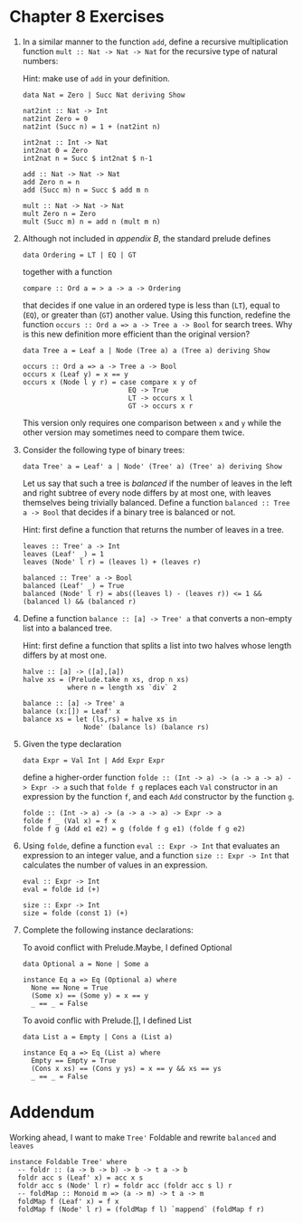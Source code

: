 Chapter 8 Exercises
=================

1. In a similar manner to the function `add`, define a recursive multiplication function `mult :: Nat -> Nat -> Nat` for the recursive type of natural numbers: 

    Hint: make use of `add` in your definition.

    ~~~ {.haskell}
    data Nat = Zero | Succ Nat deriving Show

    nat2int :: Nat -> Int
    nat2int Zero = 0
    nat2int (Succ n) = 1 + (nat2int n)

    int2nat :: Int -> Nat
    int2nat 0 = Zero
    int2nat n = Succ $ int2nat $ n-1

    add :: Nat -> Nat -> Nat
    add Zero n = n
    add (Succ m) n = Succ $ add m n

    mult :: Nat -> Nat -> Nat
    mult Zero n = Zero
    mult (Succ m) n = add n (mult m n)
    ~~~

2. Although not included in *appendix B*, the standard prelude defines 

    ~~~
    data Ordering = LT | EQ | GT 
    ~~~

    together with a function 
    
    ~~~
    compare :: Ord a = > a -> a -> Ordering 
    ~~~

    that decides if one value in an ordered type is less than (`LT`), equal to (`EQ`), or greater than (`GT`) another value. Using this function, redefine the function `occurs :: Ord a => a -> Tree a -> Bool` for search trees. Why is this new definition more efficient than the original version?

    ~~~ {.haskell}
    data Tree a = Leaf a | Node (Tree a) a (Tree a) deriving Show
    ~~~

    ~~~ {.haskell}
    occurs :: Ord a => a -> Tree a -> Bool
    occurs x (Leaf y) = x == y
    occurs x (Node l y r) = case compare x y of
                              EQ -> True
                              LT -> occurs x l
                              GT -> occurs x r
    ~~~

    This version only requires one comparison between `x` and `y` while the other version may sometimes need to compare them twice.

3. Consider the following type of binary trees: 

    ~~~ {.haskell}
    data Tree' a = Leaf' a | Node' (Tree' a) (Tree' a) deriving Show
    ~~~
    
    Let us say that such a tree is *balanced* if the number of leaves in the left and right subtree of every node differs by at most one, with leaves themselves being trivially balanced. Define a function `balanced :: Tree a -> Bool` that decides if a binary tree is balanced or not. 
    
    Hint: first define a function that returns the number of leaves in a tree.

    ~~~ {.haskell}
    leaves :: Tree' a -> Int
    leaves (Leaf' _) = 1
    leaves (Node' l r) = (leaves l) + (leaves r)

    balanced :: Tree' a -> Bool
    balanced (Leaf' _) = True
    balanced (Node' l r) = abs((leaves l) - (leaves r)) <= 1 && (balanced l) && (balanced r)
    ~~~

4. Define a function `balance :: [a] -> Tree' a` that converts a non-empty list into a balanced tree. 

    Hint: first define a function that splits a list into two halves whose length differs by at most one.

    ~~~ {.haskell}
    halve :: [a] -> ([a],[a])
    halve xs = (Prelude.take n xs, drop n xs)
               where n = length xs `div` 2

    balance :: [a] -> Tree' a
    balance (x:[]) = Leaf' x
    balance xs = let (ls,rs) = halve xs in
                   Node' (balance ls) (balance rs)
    ~~~


5. Given the type declaration 

    ~~~ {.haskell}
    data Expr = Val Int | Add Expr Expr 
    ~~~
    
    define a higher-order function `folde :: (Int -> a) -> (a -> a -> a) -> Expr -> a` such that `folde f g` replaces each `Val` constructor in an expression by the function `f`, and each `Add` constructor by the function `g`.

    ~~~ {.haskell}
    folde :: (Int -> a) -> (a -> a -> a) -> Expr -> a
    folde f _ (Val x) = f x
    folde f g (Add e1 e2) = g (folde f g e1) (folde f g e2)
    ~~~

6. Using `folde`, define a function `eval :: Expr -> Int` that evaluates an expression to an integer value, and a function `size :: Expr -> Int` that calculates the number of values in an expression.

    ~~~ {.haskell}
    eval :: Expr -> Int
    eval = folde id (+)

    size :: Expr -> Int
    size = folde (const 1) (+)
    ~~~


7. Complete the following instance declarations: 

    To avoid conflict with Prelude.Maybe, I defined Optional

    ~~~ {.haskell}
    data Optional a = None | Some a

    instance Eq a => Eq (Optional a) where 
      None == None = True
      (Some x) == (Some y) = x == y
      _ == _ = False
    ~~~
    
    To avoid conflic with Prelude.[], I defined List
    
    ~~~ {.haskell}
    data List a = Empty | Cons a (List a)

    instance Eq a => Eq (List a) where 
      Empty == Empty = True
      (Cons x xs) == (Cons y ys) = x == y && xs == ys
      _ == _ = False
    ~~~



Addendum
=======

Working ahead, I want to make `Tree'` Foldable and rewrite `balanced` and `leaves`

~~~ {.haskell}
instance Foldable Tree' where
  -- foldr :: (a -> b -> b) -> b -> t a -> b
  foldr acc s (Leaf' x) = acc x s 
  foldr acc s (Node' l r) = foldr acc (foldr acc s l) r
  -- foldMap :: Monoid m => (a -> m) -> t a -> m
  foldMap f (Leaf' x) = f x
  foldMap f (Node' l r) = (foldMap f l) `mappend` (foldMap f r)


